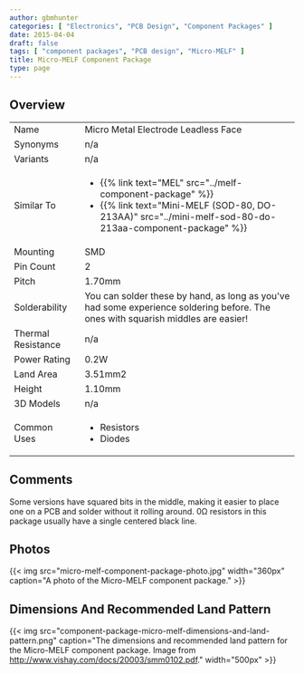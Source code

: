 ```yaml
---
author: gbmhunter
categories: [ "Electronics", "PCB Design", "Component Packages" ]
date: 2015-04-04
draft: false
tags: [ "component packages", "PCB design", "Micro-MELF" ]
title: Micro-MELF Component Package
type: page
---
```


## Overview

<table>
<tbody >
<tr>
<td>Name</td>
<td >Micro Metal Electrode Leadless Face</td>
</tr>
<tr >

<td >Synonyms
</td>

<td >n/a
</td>
</tr>
<tr >

<td >Variants
</td>

<td >n/a
</td>
</tr>
<tr>
<td >Similar To</td>
<td>
  <ul>
    <li>{{% link text="MEL" src="../melf-component-package" %}}</li>
    <li>{{% link text="Mini-MELF (SOD-80, DO-213AA)" src="../mini-melf-sod-80-do-213aa-component-package" %}}</li>
  </ul>
</td>
</tr>
<tr >

<td >Mounting
</td>

<td >SMD
</td>
</tr>
<tr >

<td >Pin Count
</td>

<td >2
</td>
</tr>
<tr >

<td >Pitch
</td>

<td >1.70mm
</td>
</tr>
<tr >

<td >Solderability
</td>

<td >You can solder these by hand, as long as you've had some experience soldering before. The ones with squarish middles are easier!
</td>
</tr>
<tr >

<td >Thermal Resistance
</td>

<td >n/a
</td>
</tr>
<tr >

<td >Power Rating
</td>

<td >0.2W
</td>
</tr>
<tr >

<td >Land Area
</td>

<td >3.51mm2
</td>
</tr>
<tr >

<td >Height
</td>

<td >1.10mm
</td>
</tr>
<tr >

<td >3D Models
</td>

<td >n/a
</td>
</tr>
<tr >
<td>Common Uses</td>
<td>
  <ul>
    <li>Resistors</li>
    <li>Diodes</li>
  </ul>
</td>
</tr>
</tbody>
</table>

## Comments

Some versions have squared bits in the middle, making it easier to place one on a PCB and solder without it rolling around. 0Ω resistors in this package usually have a single centered black line.

## Photos

{{< img src="micro-melf-component-package-photo.jpg" width="360px" caption="A photo of the Micro-MELF component package."  >}}

## Dimensions And Recommended Land Pattern

{{< img src="component-package-micro-melf-dimensions-and-land-pattern.png" caption="The dimensions and recommended land pattern for the Micro-MELF component package. Image from http://www.vishay.com/docs/20003/smm0102.pdf."  width="500px" >}}